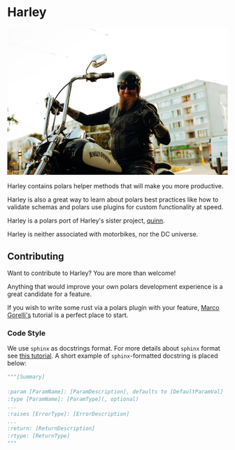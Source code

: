 # Harley

![harley logo](images/harley.jpg)

Harley contains polars helper methods that will make you more productive.

Harley is also a great way to learn about polars best practices like how to validate schemas and polars use plugins for custom functionality at speed.

Harley is a polars port of Harley's sister project, [quinn](https://github.com/MrPowers/quinn).

Harley is neither associated with motorbikes, nor the DC universe.

## Contributing

Want to contribute to Harley?
You are more than welcome!

Anything that would improve your own polars development experience is a great candidate for a feature.

If you wish to write some rust via a polars plugin with your feature, [Marco Gorelli's](https://marcogorelli.github.io/polars-plugins-tutorial/) tutorial is a perfect place to start.

### Code Style

We use `sphinx` as docstrings format. For more details about `sphinx` format see [this tutorial](https://sphinx-rtd-tutorial.readthedocs.io/en/latest/docstrings.html). A short example of `sphinx`-formatted docstring is placed below:

```python
"""[Summary]

:param [ParamName]: [ParamDescription], defaults to [DefaultParamVal]
:type [ParamName]: [ParamType](, optional)
...
:raises [ErrorType]: [ErrorDescription]
...
:return: [ReturnDescription]
:rtype: [ReturnType]
"""
```